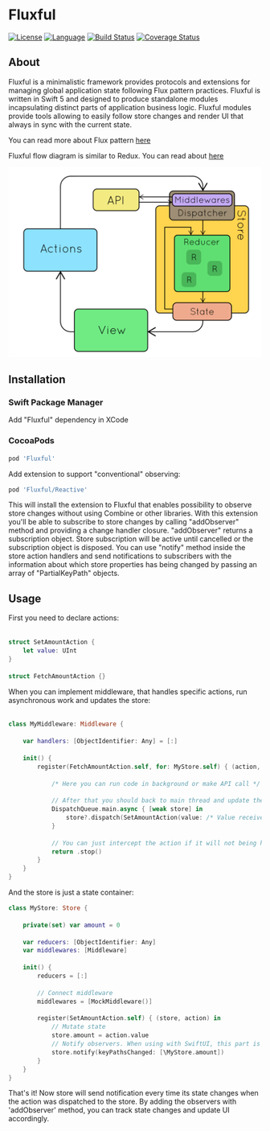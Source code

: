 # Fluxful

[![License](https://img.shields.io/badge/license-MIT-ff69b4.svg)](https://github.com/kzlekk/Fluxful/raw/master/LICENSE)
[![Language](https://img.shields.io/badge/swift-5.0-orange.svg)](https://swift.org/blog/swift-5-released/)
[![Build Status](https://travis-ci.com/kzlekk/Fluxful.svg?branch=master)](https://travis-ci.com/kzlekk/Fluxful)
[![Coverage Status](https://coveralls.io/repos/github/kzlekk/Fluxful/badge.svg?branch=master)](https://coveralls.io/github/kzlekk/Fluxful?branch=master)

## About

Fluxful is a minimalistic framework provides protocols and extensions for managing global application state following Flux pattern practices. Fluxful is written in Swift 5 and designed to produce standalone modules incapsulating distinct parts of application business logic. Fluxful modules provide tools allowing to easily follow store changes and render UI that always in sync with the current state.

You can read more about Flux pattern [here](https://facebook.github.io/flux/docs/in-depth-overview/)

Fluxful flow diagram is similar to Redux. You can read about [here](http://slides.com/jenyaterpil/redux-from-twitter-hype-to-production#/11)

![Redux](redux-diagram.gif)

## Installation

### Swift Package Manager

Add "Fluxful" dependency in XCode

### CocoaPods

```ruby
pod 'Fluxful'
```

Add extension to support "conventional" observing:

```ruby
pod 'Fluxful/Reactive'
```

This will install the extension to Fluxful that enables possibility to observe store changes without using Combine or other libraries. With this extension you'll be able to subscribe to store changes by calling "addObserver" method and providing a change handler closure. "addObserver" returns a subscription object. Store subscription will be active until cancelled or the subscription object is disposed. You can use "notify" method inside the store action handlers and send notifications to subscribers with the information about which store properties has being changed by passing an array of "PartialKeyPath" objects.

## Usage


First you need to declare actions:

```swift

struct SetAmountAction {
    let value: UInt
}
    
struct FetchAmountAction {}
```


When you can implement middleware, that handles specific actions, run asynchronous work and updates the store:

```swift

class MyMiddleware: Middleware {
    
    var handlers: [ObjectIdentifier: Any] = [:]
    
    init() {
        register(FetchAmountAction.self, for: MyStore.self) { (action, store) in
            
            /* Here you can run code in background or make API call */ 
            
            // After that you should back to main thread and update the store
            DispatchQueue.main.async { [weak store] in
                store?.dispatch(SetAmountAction(value: /* Value received */))
            }
            
            // You can just intercept the action if it will not being handled in the store anyway
            return .stop()
        }
    }
}
```


And the store is just a state container:

``` swift
class MyStore: Store {

    private(set) var amount = 0
    
    var reducers: [ObjectIdentifier: Any]
    var middlewares: [Middleware]
    
    init() {
        reducers = [:]
        
        // Connect middleware
        middlewares = [MockMiddleware()]
        
        register(SetAmountAction.self) { (store, action) in
            // Mutate state
            store.amount = action.value
            // Notify observers. When using with SwiftUI, this part is not needed, if you marked mutable properties with @Published
            store.notify(keyPathsChanged: [\MyStore.amount])
        }
    }
}
```


That's it! Now store will send notification every time its state changes when the action was dispatched to the store. By adding the observers with 'addObserver' method, you can track state changes and update UI accordingly.
